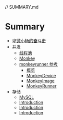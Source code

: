 // SUMMARY.md

# Summary
* [卑微小杨的奋斗史](README.md)
* 并发
    * [线程池](ThreadPoolExecutor.md)
    * [Monkey](Chapter1/Monkey.md)
    * [monkeyrunner 参考](Chapter1/MonkeyrunnerReference.md)
        * [概览](Chapter1/MonkeyrunnerSummary.md)
        * [MonkeyDevice](Chapter1/MonkeyDevice.md)
        * [MonkeyImage](Chapter1/MonkeyImage.md)
        * [MonkeyRunner](Chapter1/MonkeyRunner.md)
* 存储
    * [MySQL](MySQL.md)
    * [Introduction](Chapter2/c2.md)
    * [Introduction](Chapter2/c3.md)
    * [Introduction](Chapter2/c4.md)